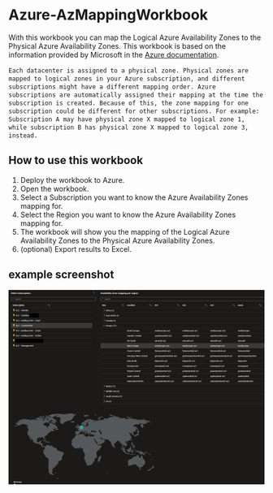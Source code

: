 # Azure-AzMappingWorkbook

With this workbook you can map the Logical Azure Availability Zones to the Physical Azure Availability Zones. This workbook is based on the information provided by Microsoft in the [Azure documentation](https://docs.microsoft.com/en-us/azure/availability-zones/az-overview). 

```plaintext
Each datacenter is assigned to a physical zone. Physical zones are mapped to logical zones in your Azure subscription, and different subscriptions might have a different mapping order. Azure subscriptions are automatically assigned their mapping at the time the subscription is created. Because of this, the zone mapping for one subscription could be different for other subscriptions. For example: Subscription A may have physical zone X mapped to logical zone 1, while subscription B has physical zone X mapped to logical zone 3, instead.
```

## How to use this workbook

1. Deploy the workbook to Azure.
2. Open the workbook.
3. Select a Subscription you want to know the Azure Availability Zones mapping for.
4. Select the Region you want to know the Azure Availability Zones mapping for.
5. The workbook will show you the mapping of the Logical Azure Availability Zones to the Physical Azure Availability Zones.
6. (optional) Export results to Excel.

## example screenshot

![example screenshot](./images/Screenshot-Workbook-AzMapping.png)


